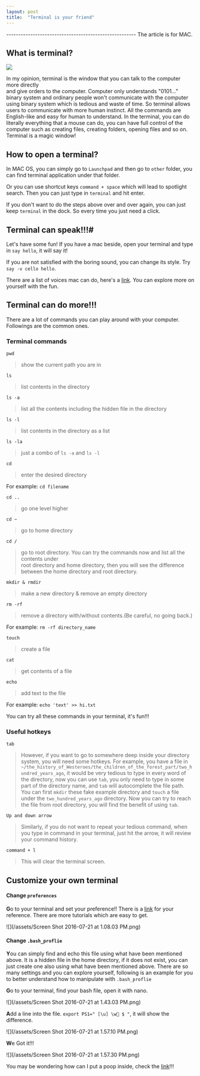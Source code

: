 ```yaml
---
layout: post
title:  "Terminal is your friend"
---
```


------------------------------------------------------   The article is for MAC.

## What is terminal? #
![](http://cdn.appstorm.net/mac.appstorm.net/files/2012/02/Terminal-Home-cd.png)

In my opinion, terminal is the window that you can talk to the computer more directly  
and give orders to the computer. Computer only understands "0101..." binary system and ordinary people won't communicate with the computer using binary system which is tedious  and waste of time. So terminal allows users to communicate with more human instinct. All the commands are English-like and easy for human to understand. In the terminal, you can do literally everything that a mouse can do, you can have full control of the computer such as creating files, creating folders, opening files and so on. Terminal is a magic window!

## How to open a terminal? #
In MAC OS, you can simply go to `Launchpad` and then go to `other` folder, you can find terminal application under that folder.

Or you can use shortcut keys `command + space` which will lead to spotlight search. Then you can just type in `terminal` and hit enter.

If you don't want to do the steps above over and over again, you can just keep `terminal` in the dock. So every time you just need a click.


## Terminal can speak!!!#
Let's have some fun! If you have a mac beside, open your terminal and type in `say hello`, it will say it!

If you are not satisfied with the boring sound, you can change its style. Try `say -v cello hello`.

There are a list of voices mac can do, here's a [link](http://www.techradar.com/us/how-to/computing/apple/terminal-101-making-your-mac-talk-with-say-1305649). You can explore more on yourself with the fun.


## Terminal can do more!!! #
There are a lot of commands you can play around with your computer. Followings are the common ones.

### Terminal commands #

`pwd`

> show the current path you are in  

`ls`

> list contents in the directory

`ls -a`

> list all the contents including the hidden file in the directory

`ls -l`

> list contents in the directory as a list

`ls -la`

> just a combo of `ls -a` and `ls -l`

`cd`

> enter the desired directory  

For example: `cd filename`

`cd ..`

> go one level higher

`cd ~`

> go to home directory

`cd /`

> go to root directory. You can try the commands now and list all the contents under  
root directory and home directory, then you will see the difference between the home directory and root directory.

`mkdir & rmdir`

> make a new directory  &  remove an empty directory

`rm -rf`

> remove a directory with/without contents.(Be careful, no going back.)  

For example: `rm -rf directory_name`

`touch`

> create a file

`cat`

> get contents of  a file

`echo`

> add text to the file

For example: `echo 'text' >> hi.txt `

You can try all these commands in your terminal, it's fun!!!

### Useful hotkeys #

 `tab`

>However, if you want to go to somewhere deep inside your directory system, you will need some hotkeys. For example, you have a file in `~/the_history_of_Westeroes/the_children_of_the_forest_part/two_hundred_years_ago`, it would be very tedious to type in every word of the directory, now you can use `tab`, you only need to type in some part of the directory name, and `tab` will autocomplete the file path. You can first `mkdir` these fake example directory and `touch` a file under the `two_hundred_years_ago` directory. Now you can try to reach the file from root directory, you will find the benefit of using `tab`.

`Up and down arrow`

>Similarly, if you do not want to repeat your tedious command, when you type in command  in your terminal, just hit the arrow, it will review your command history.

`command + l`

>This will clear the terminal screen.

## Customize your own terminal #

#### Change  `preferences` #
**G**o to your terminal and set your preference!!
There is a [link](http://osxdaily.com/2013/02/05/improve-terminal-appearance-mac-os-x/) for your reference. There are more tutorials which are easy to get.

![](/assets/Screen Shot 2016-07-21 at 1.08.03 PM.png)


#### Change  `.bash_proflie`  #
**Y**ou can simply find and echo this file using what have been mentioned above. It is a hidden file in the home directory, if it does not exist, you can just create one also using what have been mentioned above. There are so many settings and you can explore yourself, following is an example for you to better understand how to manipulate with `.bash_proflie`

**G**o to your terminal, find your bash file, open it with nano.

![](/assets/Screen Shot 2016-07-21 at 1.43.03 PM.png)

**A**dd a line into the file. `export PS1=" [\u] \w💩 $ "`, it will show the difference.

![](/assets/Screen Shot 2016-07-21 at 1.57.10 PM.png)

**W**e Got it!!!

![](/assets/Screen Shot 2016-07-21 at 1.57.30 PM.png)

You may be wondering how can I put a poop inside, check the [link](http://osxdaily.com/2013/04/08/add-emoji-command-line-bash-prompt/)!!!
